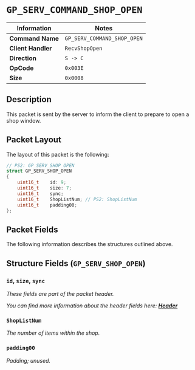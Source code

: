 # `GP_SERV_COMMAND_SHOP_OPEN`

| Information               | Notes |
|---                        |---    |
| **Command Name**          | `GP_SERV_COMMAND_SHOP_OPEN` |
| **Client Handler**        | `RecvShopOpen` |
| **Direction**             | `S -> C` |
| **OpCode**                | `0x003E` |
| **Size**                  | `0x0008` |

## Description

This packet is sent by the server to inform the client to prepare to open a shop window.

## Packet Layout

The layout of this packet is the following:

```cpp
// PS2: GP_SERV_SHOP_OPEN
struct GP_SERV_SHOP_OPEN
{
    uint16_t    id: 9;
    uint16_t    size: 7;
    uint16_t    sync;
    uint16_t    ShopListNum; // PS2: ShopListNum
    uint16_t    padding00;
};
```

## Packet Fields

The following information describes the structures outlined above.

## Structure Fields (`GP_SERV_SHOP_OPEN`)

### `id`, `size`, `sync`

_These fields are part of the packet header._

_You can find more information about the header fields here: [**Header**](/world/HEADER.md)_

### `ShopListNum`

_The number of items within the shop._

### `padding00`

_Padding; unused._
